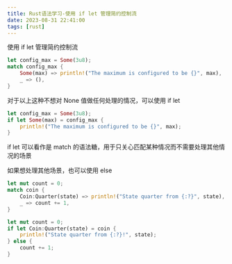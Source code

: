 ```yaml
---
title: Rust语法学习-使用 if let 管理简约控制流
date: 2023-08-31 22:41:00
tags: [rust]
---
```


使用 if let 管理简约控制流

<!--more-->

```rs
let config_max = Some(3u8);
match config_max {
    Some(max) => println!("The maximum is configured to be {}", max),
    _ => (),
}
```

对于以上这种不想对 None 值做任何处理的情况，可以使用 if let

```rs
let config_max = Some(3u8);
if let Some(max) = config_max {
    println!("The maximum is configured to be {}", max);
}
```

if let 可以看作是 match 的语法糖，用于只关心匹配某种情况而不需要处理其他情况的场景

如果想处理其他场景，也可以使用 else

```rs
let mut count = 0;
match coin {
    Coin:Quarter(state) => println!("State quarter from {:?}", state),
    _ => count += 1,
}
```

```rs
let mut count = 0;
if let Coin:Quarter(state) = coin {
    println!("State quarter from {:?}!", state);
} else {
    count += 1;
}
```
